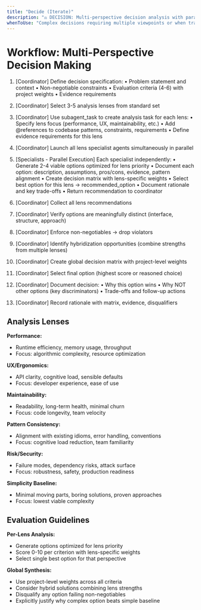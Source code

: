 ```yaml
---
title: "Decide (Iterate)"
description: "⚖️ DECISION: Multi-perspective decision analysis with parallel specialist agents"
whenToUse: "Complex decisions requiring multiple viewpoints or when trade-offs span different quality dimensions"
---
```


# Workflow: Multi-Perspective Decision Making

1. [Coordinator] Define decision specification:
   • Problem statement and context
   • Non-negotiable constraints
   • Evaluation criteria (4-6) with project weights
   • Evidence requirements

2. [Coordinator] Select 3-5 analysis lenses from standard set
3. [Coordinator] Use subagent_task to create analysis task for each lens:
   • Specify lens focus (performance, UX, maintainability, etc.)
   • Add @references to codebase patterns, constraints, requirements
   • Define evidence requirements for this lens

4. [Coordinator] Launch all lens specialist agents simultaneously in parallel

5. [Specialists - Parallel Execution] Each specialist independently:
   • Generate 2-4 viable options optimized for lens priority
   • Document each option: description, assumptions, pros/cons, evidence, pattern alignment
   • Create decision matrix with lens-specific weights
   • Select best option for this lens → recommended_option
   • Document rationale and key trade-offs
   • Return recommendation to coordinator

6. [Coordinator] Collect all lens recommendations
7. [Coordinator] Verify options are meaningfully distinct (interface, structure, approach)
8. [Coordinator] Enforce non-negotiables → drop violators
9. [Coordinator] Identify hybridization opportunities (combine strengths from multiple lenses)
10. [Coordinator] Create global decision matrix with project-level weights
11. [Coordinator] Select final option (highest score or reasoned choice)
12. [Coordinator] Document decision:
    • Why this option wins
    • Why NOT other options (key discriminators)
    • Trade-offs and follow-up actions
13. [Coordinator] Record rationale with matrix, evidence, disqualifiers

## Analysis Lenses

**Performance:**
- Runtime efficiency, memory usage, throughput
- Focus: algorithmic complexity, resource optimization

**UX/Ergonomics:**
- API clarity, cognitive load, sensible defaults
- Focus: developer experience, ease of use

**Maintainability:**
- Readability, long-term health, minimal churn
- Focus: code longevity, team velocity

**Pattern Consistency:**
- Alignment with existing idioms, error handling, conventions
- Focus: cognitive load reduction, team familiarity

**Risk/Security:**
- Failure modes, dependency risks, attack surface
- Focus: robustness, safety, production readiness

**Simplicity Baseline:**
- Minimal moving parts, boring solutions, proven approaches
- Focus: lowest viable complexity

## Evaluation Guidelines

**Per-Lens Analysis:**
- Generate options optimized for lens priority
- Score 0-10 per criterion with lens-specific weights
- Select single best option for that perspective

**Global Synthesis:**
- Use project-level weights across all criteria
- Consider hybrid solutions combining lens strengths
- Disqualify any option failing non-negotiables
- Explicitly justify why complex option beats simple baseline
